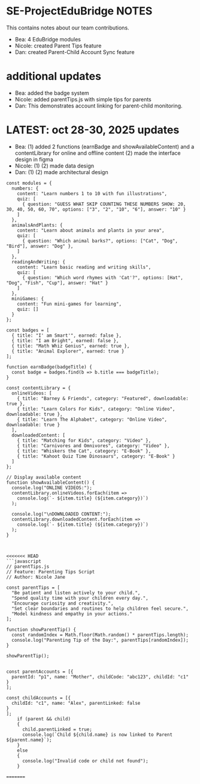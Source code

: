 # SE-ProjectEduBridge NOTES

This contains notes about our team contributions.
- Bea: 4 EduBridge modules
- Nicole: created Parent Tips feature 
- Dan: created Parent-Child Account Sync feature

# additional updates
- Bea: added the badge system
- Nicole: added parentTips.js with simple tips for parents  
- Dan: This demonstrates account linking for parent-child monitoring.

# LATEST: oct 28-30, 2025 updates
- Bea: (1) added 2 functions (earnBadge and showAvailableContent) and a contentLibrary for online and offline content
       (2) made the interface design in figma
- Nicole: (1) 
          (2) made data design
- Dan: (1)
       (2) made architectural design


```javasacript
const modules = {
  numbers: {
    content: "Learn numbers 1 to 10 with fun illustrations",
    quiz: [
      { question: "GUESS WHAT SKIP COUNTING THESE NUMBERS SHOW: 20, 30, 40, 50, 60, 70", options: ["3", "2", "10", "6"], answer: "10" }
    ]
  },
  animalsAndPlants: {
    content: "Learn about animals and plants in your area",
    quiz: [
      { question: "Which animal barks?", options: ["Cat", "Dog", "Bird"], answer: "Dog" },
    ]
  },
  readingAndWriting: {
    content: "Learn basic reading and writing skills",
    quiz: [
      { question: "Which word rhymes with 'Cat'?", options: [Hat", "Dog", "Fish", "Cup"], answer: "Hat" }
    ]
  },
  miniGames: {
    content: "Fun mini-games for learning",
    quiz: []
  }
};

const badges = [
  { title: "I' am Smart'", earned: false },
  { title: "I am Bright", earned: false },
  { title: "Math Whiz Genius", earned: true },
  { title: "Animal Explorer", earned: true }
];

function earnBadge(badgeTitle) {
  const badge = badges.find(b => b.title === badgeTitle);
}

const contentLibrary = {
  onlineVideos: [
    { title: "Barney & Friends", category: "Featured", downloadable: true },
    { title: "Learn Colors For Kids", category: "Online Video", downloadable: true },
    { title: "Learn The Alphabet", category: "Online Video", downloadable: true }
  ],
  downloadedContent: [
    { title: "Matching for Kids", category: "Video" },
    { title: "Carnivores and Omnivores", category: "Video" },
    { title: "Whiskers the Cat", category: "E-Book" },
    { title: "Kahoot Quiz Time Dinosaurs", category: "E-Book" }
  ]
};

// Display available content
function showAvailableContent() {
  console.log("ONLINE VIDEOS:");
  contentLibrary.onlineVideos.forEach(item =>
    console.log(`- ${item.title} (${item.category})`)
  );

  console.log("\nDOWNLOADED CONTENT:");
  contentLibrary.downloadedContent.forEach(item =>
    console.log(`- ${item.title} (${item.category})`)
  );
}



<<<<<<< HEAD
```javascript
// parentTips.js
// Feature: Parenting Tips Script
// Author: Nicole Jane

const parentTips = [
  "Be patient and listen actively to your child.",
  "Spend quality time with your children every day.",
  "Encourage curiosity and creativity.",
  "Set clear boundaries and routines to help children feel secure.",
  "Model kindness and empathy in your actions."
];

function showParentTip() {
  const randomIndex = Math.floor(Math.random() * parentTips.length);
  console.log("Parenting Tip of the Day:", parentTips[randomIndex]);
}

showParentTip();


const parentAccounts = [{ 
  parentId: "p1", name: "Mother", childCode: "abc123", childId: "c1" 
}
];

const childAccounts = [{ 
  childId: "c1", name: "Alex", parentLinked: false 
}
];
    if (parent && child) 
    {
      child.parentLinked = true;
      console.log(`Child ${child.name} is now linked to Parent ${parent.name}`);
    } 
    else 
    {
      console.log("Invalid code or child not found");
    }

=======
